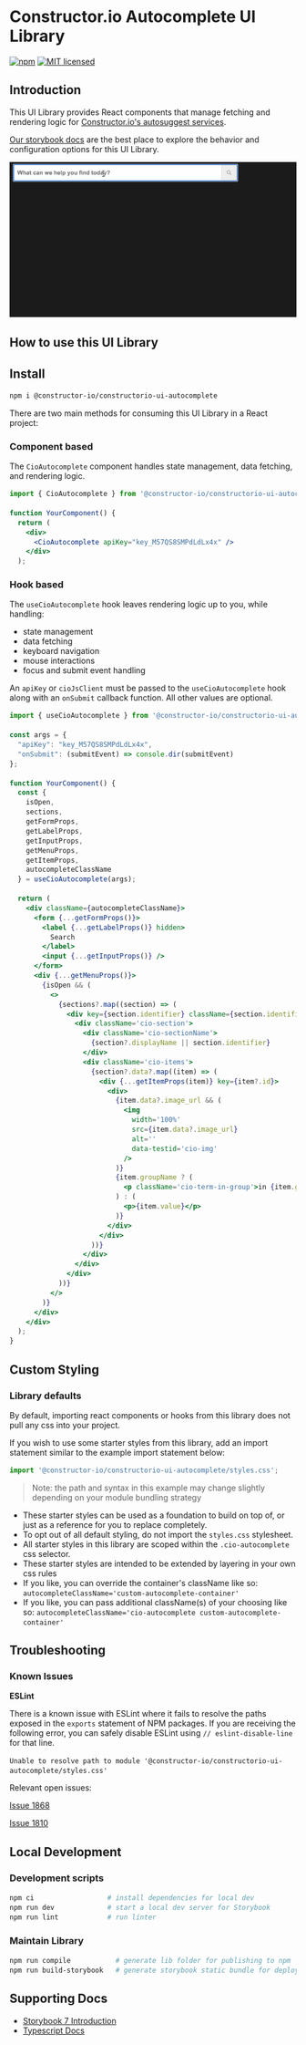 # Constructor.io Autocomplete UI Library

[![npm](https://img.shields.io/npm/v/@constructor-io/constructorio-ui-autocomplete)](https://www.npmjs.com/package/@constructor-io/constructorio-ui-autocomplete)
[![MIT licensed](https://img.shields.io/badge/license-MIT-blue.svg)](https://github.com/Constructor-io/constructorio-ui-autocomplete/blob/main/LICENSE)

## Introduction

This UI Library provides React components that manage fetching and rendering logic for [Constructor.io's autosuggest services](https://constructor.io/products/autosuggest/).

[Our storybook docs](https://constructor-io.github.io/constructorio-ui-autocomplete) are the best place to explore the behavior and configuration options for this UI Library.

![Autosuggest](assets/autosuggest-ui.gif)

## How to use this UI Library
## Install

```bash
npm i @constructor-io/constructorio-ui-autocomplete
```

There are two main methods for consuming this UI Library in a React project:

### Component based

The `CioAutocomplete` component handles state management, data fetching, and rendering logic.

```jsx
import { CioAutocomplete } from '@constructor-io/constructorio-ui-autocomplete';

function YourComponent() {
  return (
    <div>
      <CioAutocomplete apiKey="key_M57QS8SMPdLdLx4x" />
    </div>
  );
```

### Hook based

The `useCioAutocomplete` hook leaves rendering logic up to you, while handling:
  - state management
  - data fetching
  - keyboard navigation
  - mouse interactions
  - focus and submit event handling

An `apiKey` or `cioJsClient` must be passed to the `useCioAutocomplete` hook along with an `onSubmit` callback function. All other values are optional.

```jsx
import { useCioAutocomplete } from '@constructor-io/constructorio-ui-autocomplete';

const args = {
  "apiKey": "key_M57QS8SMPdLdLx4x",
  "onSubmit": (submitEvent) => console.dir(submitEvent)
};

function YourComponent() {
  const {
    isOpen,
    sections,
    getFormProps,
    getLabelProps,
    getInputProps,
    getMenuProps,
    getItemProps,
    autocompleteClassName
  } = useCioAutocomplete(args);

  return (
    <div className={autocompleteClassName}>
      <form {...getFormProps()}>
        <label {...getLabelProps()} hidden>
          Search
        </label>
        <input {...getInputProps()} />
      </form>
      <div {...getMenuProps()}>
        {isOpen && (
          <>
            {sections?.map((section) => (
              <div key={section.identifier} className={section.identifier}>
                <div className='cio-section'>
                  <div className='cio-sectionName'>
                    {section?.displayName || section.identifier}
                  </div>
                  <div className='cio-items'>
                    {section?.data?.map((item) => (
                      <div {...getItemProps(item)} key={item?.id}>
                        <div>
                          {item.data?.image_url && (
                            <img
                              width='100%'
                              src={item.data?.image_url}
                              alt=''
                              data-testid='cio-img'
                            />
                          )}
                          {item.groupName ? (
                            <p className='cio-term-in-group'>in {item.groupName}</p>
                          ) : (
                            <p>{item.value}</p>
                          )}
                        </div>
                      </div>
                    ))}
                  </div>
                </div>
              </div>
            ))}
          </>
        )}
      </div>
    </div>
  );
}
```

## Custom Styling

### Library defaults

By default, importing react components or hooks from this library does not pull any css into your project.

If you wish to use some starter styles from this library, add an import statement similar to the example import statement below:

```js
import '@constructor-io/constructorio-ui-autocomplete/styles.css';
```

> Note: the path and syntax in this example may change slightly depending on your module bundling strategy

 - These starter styles can be used as a foundation to build on top of, or just as a reference for you to replace completely.
 - To opt out of all default styling, do not import the `styles.css` stylesheet.
 - All starter styles in this library are scoped within the `.cio-autocomplete` css selector.
 - These starter styles are intended to be extended by layering in your own css rules
- If you like, you can override the container's className like so:
`autocompleteClassName='custom-autocomplete-container'`
 - If you like, you can pass additional className(s) of your choosing like so:
`autocompleteClassName='cio-autocomplete custom-autocomplete-container'`

## Troubleshooting

### Known Issues

**ESLint**

There is a known issue with ESLint where it fails to resolve the paths exposed in the `exports` statement of NPM packages. If you are receiving the following error, you can safely disable ESLint using `// eslint-disable-line` for that line.

`Unable to resolve path to module '@constructor-io/constructorio-ui-autocomplete/styles.css'`

Relevant open issues:

[Issue 1868](https://github.com/import-js/eslint-plugin-import/issues/1868)

[Issue 1810](https://github.com/import-js/eslint-plugin-import/issues/1810)


## Local Development

### Development scripts

```bash
npm ci                  # install dependencies for local dev
npm run dev             # start a local dev server for Storybook
npm run lint            # run linter
```

### Maintain Library

```bash
npm run compile           # generate lib folder for publishing to npm
npm run build-storybook   # generate storybook static bundle for deploy with GH Pages
```

## Supporting Docs

- [Storybook 7 Introduction](https://storybook.js.org/docs/7.0/react/get-started/introduction)
- [Typescript Docs](https://www.typescriptlang.org/docs/)
